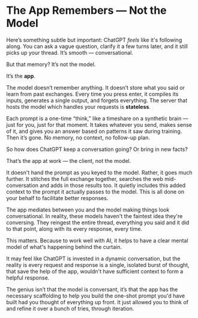 # The App Remembers — Not the Model

Here’s something subtle but important: ChatGPT *feels* like it's following along. You can ask a vague question, clarify it a few turns later, and it still picks up your thread. It’s smooth — conversational.

But that memory? It’s not the model.

It’s the **app**.

The model doesn’t remember anything. It doesn’t store what you said or learn from past exchanges. Every time you press enter, it compiles its inputs, generates a single output, and forgets everything. The server that hosts the model which handles your requests is **stateless**.

Each prompt is a one-time “think,” like a timeshare on a synthetic brain — just for you, just for that moment. It takes whatever you send, makes sense of it, and gives you an answer based on patterns it saw during training. Then it’s gone. No memory, no context, no follow-up plan.

So how does ChatGPT keep a conversation going? Or bring in new facts?

That’s the app at work — the client, not the model.

It doesn't hand the prompt as you keyed to the model. Rather, it goes much further. It stitches the full exchange together, searches the web mid-conversation and adds in those results too. It quietly includes this added context to the prompt it actually passes to the model. This is all done on your behalf to facilitate better responses.

The app mediates between you and the model making things look conversational. In reality, these models haven't the faintest idea they're conversing. They reingest the entire thread, everything you said and it did to that point, along with its every response, every time.

This matters. Because to work well with AI, it helps to have a clear mental model of what's happening behind the curtain.

It may feel like ChatGPT is invested in a dynamic conversation, but the reality is every request and response is a single, isolated burst of thought, that save the help of the app, wouldn't have sufficient context to form a helpful response.

The genius isn’t that the model is conversant, it’s that the app has the necessary scaffolding to help you build the one-shot prompt you'd have built had you thought of everything up front. It just allowed you to think of and refine it over a bunch of tries, through iteration.
